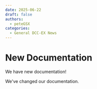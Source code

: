 ```yaml
---
date: 2025-06-22
draft: false
authors:
  - peteGSX
categories:
  - General DCC-EX News
---
```


# New Documentation

We have new documentation!

<!-- more -->

We've changed our documentation.
